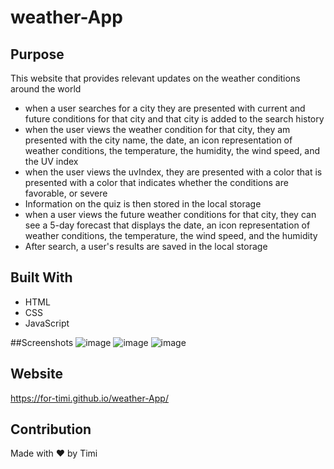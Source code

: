 # weather-App


## Purpose
This website that provides relevant updates on the weather conditions around the world


* when a user searches for a city they are presented with current and future conditions for that city and that city is added to the search history
* when the user views the weather condition for that city, they am presented with the city name, the date, an icon representation of weather conditions, the temperature, the humidity, the wind speed, and the UV index
* when the user views the uvIndex, they are presented with a color that is  presented with a color that indicates whether the conditions are favorable,  or severe
* Information on the quiz is then stored in the local storage
* when a user views the future weather conditions for that city, they can see a 5-day forecast that displays the date, an icon representation of weather conditions, the temperature, the wind speed, and the humidity
* After search, a user's results are saved in the local storage


## Built With
* HTML
* CSS
* JavaScript


##Screenshots
![image](https://user-images.githubusercontent.com/104241247/183553243-62f9b711-dc35-40c8-9d5b-aa4e16b29b73.png)
![image](https://user-images.githubusercontent.com/104241247/183561224-1a93e86a-4f73-41c9-b692-1460e73ef57a.png)
![image](https://user-images.githubusercontent.com/104241247/183554316-7679378c-0814-43ca-9fdd-4b559b4cbe04.png)


## Website
https://for-timi.github.io/weather-App/

## Contribution
Made with ❤️ by Timi
